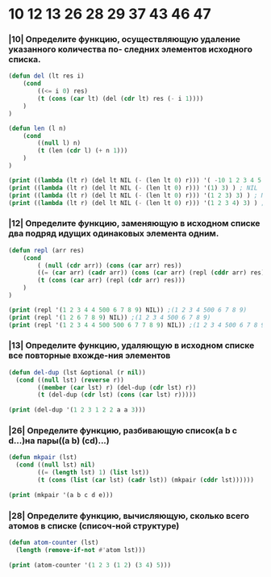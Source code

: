 # 10 12 13 26 28 29 37 43 46 47 

### |10| Определите функцию, осуществляющую удаление указанного количества по- следних элементов исходного списка.
```lisp
(defun del (lt res i)
    (cond
        ((<= i 0) res)
        (t (cons (car lt) (del (cdr lt) res (- i 1))))
    )
)

(defun len (l n)
    (cond 
        ((null l) n)
        (t (len (cdr l) (+ n 1)))
    )
)

(print ((lambda (lt r) (del lt NIL (- (len lt 0) r))) '( -10 1 2 3 4 5 -2 -4) 3) ) ;(-10 1 2 3 4)
(print ((lambda (lt r) (del lt NIL (- (len lt 0) r))) '(1) 3) ) ; NIL
(print ((lambda (lt r) (del lt NIL (- (len lt 0) r))) '(1 2 3) 3) ) ; NIL
(print ((lambda (lt r) (del lt NIL (- (len lt 0) r))) '(1 2 3 4) 3) ) ; (1)
```
### |12| Определите функцию, заменяющую в исходном списке два подряд идущих одинаковых элемента одним.
```lisp
(defun repl (arr res)
    (cond
        ( (null (cdr arr)) (cons (car arr) res))
        ((= (car arr) (cadr arr)) (cons (car arr) (repl (cddr arr) res) ))
        (t (cons (car arr) (repl (cdr arr) res)))
    )
)

(print (repl '(1 2 3 4 4 500 6 7 8 9) NIL)) ;(1 2 3 4 500 6 7 8 9)
(print (repl '(1 2 6 7 8 9) NIL)) ;(1 2 3 4 500 6 7 8 9)
(print (repl '(1 2 3 4 4 500 500 6 7 7 8 9) NIL)) ;(1 2 3 4 500 6 7 8 9)
```
### |13| Определите функцию, удаляющую в исходном списке все повторные вхожде-ния элементов
```lisp
(defun del-dup (lst &optional (r nil))
  (cond ((null lst) (reverse r))
        ((member (car lst) r) (del-dup (cdr lst) r))
        (t (del-dup (cdr lst) (cons (car lst) r))))) 
 
(print (del-dup '(1 2 3 1 2 2 a a 3)))
```
### |26| Определите функцию, разбивающую список(a b с d...)на пары((а b) (сd)...)
```lisp
(defun mkpair (lst)
  (cond ((null lst) nil)
        ((= (length lst) 1) (list lst))
        (t (cons (list (car lst) (cadr lst)) (mkpair (cddr lst)))))) 
 
(print (mkpair '(a b c d e)))

```
### |28| Определите функцию, вычисляющую, сколько всего атомов в списке (списоч-ной структуре)
```lisp
(defun atom-counter (lst)
  (length (remove-if-not #'atom lst)))
 
(print (atom-counter '(1 2 3 (1 2) (3 4) 5)))
```
